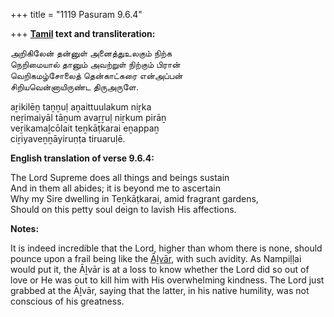 +++
title = "1119 Pasuram 9.6.4"

+++
**[Tamil](/definition/tamil#history "show Tamil definitions") text and transliteration:**

அறிகிலேன் தன்னுள் அனைத்துஉலகும் நிற்க  
நெறிமையால் தானும் அவற்றுள் நிற்கும் பிரான்  
வெறிகமழ்சோலைத் தென்காட்கரை என்அப்பன்  
சிறியவென்னாயிருண்ட திருஅருளே.

aṟikilēṉ taṉṉuḷ aṉaittuulakum niṟka  
neṟimaiyāl tāṉum avaṟṟuḷ niṟkum pirāṉ  
veṟikamaḻcōlait teṉkāṭkarai eṉappaṉ  
ciṟiyaveṉṉāyiruṇṭa tiruaruḷē.

**English translation of verse 9.6.4:**

The Lord Supreme does all things and beings sustain  
And in them all abides; it is beyond me to ascertain  
Why my Sire dwelling in Teṉkāṭkarai, amid fragrant gardens,  
Should on this petty soul deign to lavish His affections.

**Notes:**

It is indeed incredible that the Lord, higher than whom there is none, should pounce upon a frail being like the [Āḻvār](/definition/aḻvar#vaishnavism "show Āḻvār definitions"), with such avidity. As Nampiḷḷai would put it, the Āḻvār is at a loss to know whether the Lord did so out of love or He was out to kill him with His overwhelming kindness. The Lord just grabbed at the Āḻvār, saying that the latter, in his native humility, was not conscious of his greatness.


